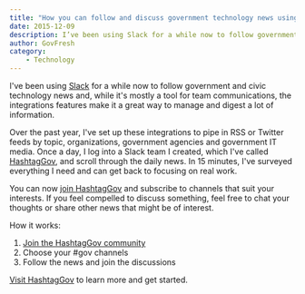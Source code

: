 ```yaml
---
title: "How you can follow and discuss government technology news using HashtagGov"
date: 2015-12-09
description: I’ve been using Slack for a while now to follow government and civic technology news and, while it’s mostly a tool for team communications, the integrations features make it a great way to manage and digest a lot of information.
author: GovFresh
category:
    - Technology
---
```




I've been using <a href="http://slack.com">Slack</a> for a while now to follow government and civic technology news and, while it's mostly a tool for team communications, the integrations features make it a great way to manage and digest a lot of information.

Over the past year, I've set up these integrations to pipe in RSS or Twitter feeds by topic, organizations, government agencies and government IT media. Once a day, I log into a Slack team I created, which I've called <a href="http://hashtaggov.com/">HashtagGov</a>, and scroll through the daily news. In 15 minutes, I've surveyed everything I need and can get back to focusing on real work.

You can now <a href="https://hashtaggov.herokuapp.com/">join HashtagGov</a> and subscribe to channels that suit your interests. If you feel compelled to discuss something, feel free to chat your thoughts or share other news that might be of interest.

How it works:

<ol>
	<li><a href="https://hashtaggov.herokuapp.com/">Join the HashtagGov community</a></li>
	<li>Choose your #gov channels</li>
	<li>Follow the news and join the discussions</li>
</ol>

<a href="http://hashtaggov.com/">Visit HashtagGov</a> to learn more and get started.
